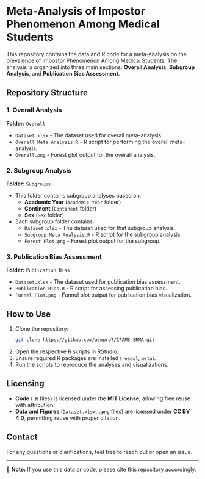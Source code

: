 # Meta-Analysis of Impostor Phenomenon Among Medical Students

This repository contains the data and R code for a meta-analysis on the prevalence of Impostor Phenomenon Among Medical Students. The analysis is organized into three main sections: **Overall Analysis**, **Subgroup Analysis**, and **Publication Bias Assessment**.

## Repository Structure

### 1. Overall Analysis
**Folder:** `Overall`
- `Dataset.xlsx` - The dataset used for overall meta-analysis.
- `Overall Meta Analysis.R` - R script for performing the overall meta-analysis.
- `Overall.png` - Forest plot output for the overall analysis.

### 2. Subgroup Analysis
**Folder:** `Subgroups`
- This folder contains subgroup analyses based on:
  - **Academic Year** (`Academic Year` folder)
  - **Continent** (`Continent` folder)
  - **Sex** (`Sex` folder)
- Each subgroup folder contains:
  - `Dataset.xlsx` - The dataset used for that subgroup analysis.
  - `Subgroup Meta Analysis.R` - R script for the subgroup analysis.
  - `Forest Plot.png` - Forest plot output for the subgroup.

### 3. Publication Bias Assessment
**Folder:** `Publication Bias`
- `Dataset.xlsx` - The dataset used for publication bias assessment.
- `Publication Bias.R` - R script for assessing publication bias.
- `Funnel Plot.png` - Funnel plot output for publication bias visualization.

## How to Use
1. Clone the repository:
   ```bash
   git clone https://github.com/asmpro7/IPAMS-SRMA.git
   ```
2. Open the respective R scripts in RStudio.
3. Ensure required R packages are installed (`readxl`, `meta`).
4. Run the scripts to reproduce the analyses and visualizations.

## Licensing
- **Code** (`.R` files) is licensed under the **MIT License**, allowing free reuse with attribution.
- **Data and Figures** (`Dataset.xlsx`, `.png` files) are licensed under **CC BY 4.0**, permitting reuse with proper citation.

## Contact
For any questions or clarifications, feel free to reach out or open an issue.

---
📌 **Note:** If you use this data or code, please cite this repository accordingly.
